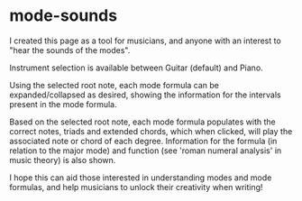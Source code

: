 # mode-sounds

I created this page as a tool for musicians, and anyone with an interest to "hear the sounds of the modes".

Instrument selection is available between Guitar (default) and Piano.

Using the selected root note, each mode formula can be expanded/collapsed as desired, showing the information for the intervals present in the mode formula.

Based on the selected root note, each mode formula populates with the correct notes, triads and extended chords, which when clicked, will play the associated note or chord of each degree. Information for the formula (in relation to the major mode) and function (see 'roman numeral analysis' in music theory) is also shown.

I hope this can aid those interested in understanding modes and mode formulas, and help musicians to unlock their creativity when writing!
